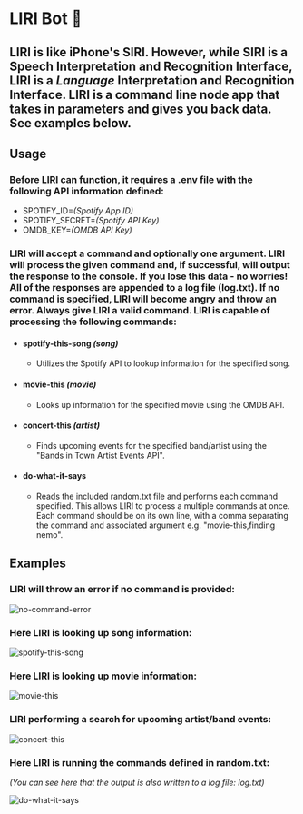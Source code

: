 # **LIRI Bot** :robot:

## LIRI is like iPhone's SIRI. However, while SIRI is a Speech Interpretation and Recognition Interface, LIRI is a _Language_ Interpretation and Recognition Interface. LIRI is a command line node app that takes in parameters and gives you back data. See examples below.

## **Usage**

### Before LIRI can function, it requires a .env file with the following API information defined:

-   SPOTIFY\_ID=_(Spotify App ID)_
-   SPOTIFY\_SECRET=_(Spotify API Key)_
-   OMDB\_KEY=_(OMDB API Key)_

### LIRI will accept a command and optionally one argument. LIRI will process the given command and, if successful, will output the response to the console. If you lose this data - no worries! All of the responses are appended to a log file (log.txt). If no command is specified, LIRI will become angry and throw an error. Always give LIRI a **valid** command. LIRI is capable of processing the following commands:

-   #### spotify-this-song _(song)_
    -   Utilizes the Spotify API to lookup information for the specified song.
-   #### movie-this _(movie)_
    -   Looks up information for the specified movie using the OMDB API.
-   #### concert-this _(artist)_
    -   Finds upcoming events for the specified band/artist using the "Bands in Town Artist Events API".
-   #### do-what-it-says
    -   Reads the included random.txt file and performs each command specified. This allows LIRI to process a multiple commands at once. Each command should be on its own line, with a comma separating the command and associated argument e.g. "movie-this,finding nemo".

## **Examples**

### LIRI will throw an error if no command is provided:

![no-command-error](https://media.giphy.com/media/MCXsBKXfJaL4UEuvRv/giphy.gif)

### Here LIRI is looking up song information:

![spotify-this-song](https://media.giphy.com/media/YOANXxJv70eTSwvXYp/giphy.gif)

### Here LIRI is looking up movie information:

![movie-this](https://media.giphy.com/media/KbTeqnI3NxJKgVb3y9/giphy.gif)

### LIRI performing a search for upcoming artist/band events:

![concert-this](https://media.giphy.com/media/J4aL1tMtAm7E1kDn8j/giphy.gif)

### Here LIRI is running the commands defined in random.txt:

_(You can see here that the output is also written to a log file: log.txt)_

![do-what-it-says](https://media.giphy.com/media/KHDUU127TuZjMeqRFo/giphy.gif)
